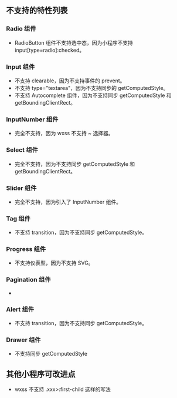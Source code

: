 ## 不支持的特性列表

### Radio 组件

* RadioButton 组件不支持选中态，因为小程序不支持 input[type=radio]:checked。

### Input 组件

* 不支持 clearable，因为不支持事件的 prevent。
* 不支持 type="textarea"，因为不支持同步的 getComputedStyle。
* 不支持 Autocomplete 组件，因为不支持同步 getComputedStyle 和 getBoundingClientRect。

### InputNumber 组件

* 完全不支持，因为 wxss 不支持 ~ 选择器。

### Select 组件

* 完全不支持，因为不支持同步 getComputedStyle 和 getBoundingClientRect。

### Slider 组件

* 完全不支持，因为引入了 InputNumber 组件。

### Tag 组件

* 不支持 transition，因为不支持同步 getComputedStyle。

### Progress 组件

* 不支持仪表型，因为不支持 SVG。

### Pagination 组件

* 

### Alert 组件

* 不支持 transition，因为不支持同步 getComputedStyle。

### Drawer 组件

* 不支持同步 getComputedStyle

## 其他小程序可改进点

* wxss 不支持 .xxx>:first-child 这样的写法

